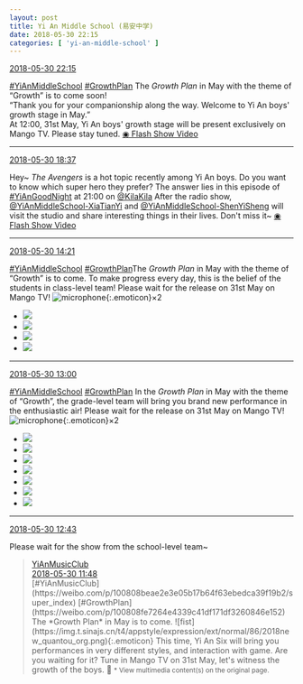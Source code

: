 ```yaml
---
layout: post
title: Yi An Middle School (易安中学)
date: 2018-05-30 22:15
categories: [ 'yi-an-middle-school' ]
---
```


<div class="weibo-info">
  <a href="https://weibo.com/6074218720/Gj5Gw0GBi">2018-05-30 22:15</a>
</div>

[#YiAnMiddleSchool](https://weibo.com/p/100808e5c67e0668537d4caddefd946dcff208/super_index) [#GrowthPlan](https://weibo.com/p/100808fe7264e4339c41df171df3260846e152) The *Growth Plan* in May with the theme of “Growth” is to come soon!  
“Thank you for your companionship along the way. Welcome to Yi An boys' growth stage in May.”  
At 12:00, 31st May, Yi An boys' growth stage will be present exclusively on Mango TV. Please stay tuned. [◉ Flash Show Video](https://www.miaopai.com/show/Laels3ijA58rGU~LDq0LiZ15y1q7IzoCzoNN0Q__.htm)

<!-- more -->

---

<div class="weibo-info">
  <a href="https://weibo.com/6074218720/Gj4fHfp3r">2018-05-30 18:37</a>
</div>

Hey~ *The Avengers* is a hot topic recently among Yi An boys. Do you want to know which super hero they prefer? The answer lies in this episode of [#YiAnGoodNight](https://weibo.com/p/10080892b104a59bff303ca883e7931b5b916e/super_index) at 21:00 on [@KilaKila](https://weibo.com/u/5990184179) After the radio show, [@YiAnMiddleSchool-XiaTianYi](https://weibo.com/6286030291) and [@YiAnMiddleSchool-ShenYiSheng](https://weibo.com/u/6507103706) will visit the studio and share interesting things in their lives. Don't miss it~ [◉ Flash Show Video](https://www.miaopai.com/show/bUDu8Gykmpkkwd0OJhWIy4dItHC2Zm4MO6L8LQ__.htm)

---

<div class="weibo-info">
  <a href="https://weibo.com/6074218720/Gj2zWkS0w">2018-05-30 14:21</a>
</div>

[#YiAnMiddleSchool](https://weibo.com/p/100808e5c67e0668537d4caddefd946dcff208/super_index) [#GrowthPlan](https://weibo.com/p/100808fe7264e4339c41df171df3260846e152)The *Growth Plan* in May with the theme of “Growth” is to come. To make progress every day, this is the belief of the students in class-level team! Please wait for the release on 31st May on Mango TV! ![microphone](https://img.t.sinajs.cn/t4/appstyle/expression/ext/normal/48/2018new_huatong_org.png){:.emoticon}×2

<ul class="weibo-pic-list-2">
  <li class="weibo-pic">
    <a href="http://wx1.sinaimg.cn/mw690/006D4NLGgy1frtcfl3tq7j31kg2gh7wk.jpg"><img src="http://wx1.sinaimg.cn/thumb150/006D4NLGgy1frtcfl3tq7j31kg2gh7wk.jpg"/></a>
  </li>
  <li class="weibo-pic">
    <a href="http://wx2.sinaimg.cn/mw690/006D4NLGgy1frtcfroiv4j31vo2tjkjo.jpg"><img src="http://wx2.sinaimg.cn/thumb150/006D4NLGgy1frtcfroiv4j31vo2tjkjo.jpg"/></a>
  </li>
  <li class="weibo-pic">
    <a href="http://wx2.sinaimg.cn/mw690/006D4NLGgy1frtcfob1boj329x3ewx6u.jpg"><img src="http://wx2.sinaimg.cn/thumb150/006D4NLGgy1frtcfob1boj329x3ewx6u.jpg"/></a>
  </li>
  <li class="weibo-pic">
    <a href="http://wx4.sinaimg.cn/mw690/006D4NLGgy1frtcfu6ksvj31z431sx6r.jpg"><img src="http://wx4.sinaimg.cn/thumb150/006D4NLGgy1frtcfu6ksvj31z431sx6r.jpg"/></a>
  </li>
</ul>

---

<div class="weibo-info">
  <a href="https://weibo.com/6074218720/Gj23a11tq">2018-05-30 13:00</a>
</div>

[#YiAnMiddleSchool](https://weibo.com/p/100808e5c67e0668537d4caddefd946dcff208/super_index) [#GrowthPlan](https://weibo.com/p/100808fe7264e4339c41df171df3260846e152) In the *Growth Plan* in May with the theme of “Growth”, the grade-level team will bring you brand new performance in the enthusiastic air! Please wait for the release on 31st May on Mango TV! ![microphone](https://img.t.sinajs.cn/t4/appstyle/expression/ext/normal/48/2018new_huatong_org.png){:.emoticon}×2

<ul class="weibo-pic-list-3">
  <li class="weibo-pic">
    <a href="http://wx4.sinaimg.cn/mw690/006D4NLGgy1frt9y8gaasj32e03qbu11.jpg"><img src="http://wx4.sinaimg.cn/thumb150/006D4NLGgy1frt9y8gaasj32e03qbu11.jpg"/></a>
  </li>
  <li class="weibo-pic">
    <a href="http://wx1.sinaimg.cn/mw690/006D4NLGgy1frt9yekynlj31ro2nkb2d.jpg"><img src="http://wx1.sinaimg.cn/thumb150/006D4NLGgy1frt9yekynlj31ro2nkb2d.jpg"/></a>
  </li>
  <li class="weibo-pic">
    <a href="http://wx4.sinaimg.cn/mw690/006D4NLGgy1frt9yi194sj31gv29p1kz.jpg"><img src="http://wx4.sinaimg.cn/thumb150/006D4NLGgy1frt9yi194sj31gv29p1kz.jpg"/></a>
  </li>
  <li class="weibo-pic">
    <a href="http://wx1.sinaimg.cn/mw690/006D4NLGgy1frta3gc9tzj31w52u8qv7.jpg"><img src="http://wx1.sinaimg.cn/thumb150/006D4NLGgy1frta3gc9tzj31w52u8qv7.jpg"/></a>
  </li>
  <li class="weibo-pic">
    <a href="http://wx2.sinaimg.cn/mw690/006D4NLGgy1frta3js1kyj31uf2rk4qs.jpg"><img src="http://wx2.sinaimg.cn/thumb150/006D4NLGgy1frta3js1kyj31uf2rk4qs.jpg"/></a>
  </li>
  <li class="weibo-pic">
    <a href="http://wx3.sinaimg.cn/mw690/006D4NLGgy1frta3o56z4j326c39hhdx.jpg"><img src="http://wx3.sinaimg.cn/thumb150/006D4NLGgy1frta3o56z4j326c39hhdx.jpg"/></a>
  </li>
  <li class="weibo-pic">
    <a href="http://wx2.sinaimg.cn/mw690/006D4NLGgy1frta3slanej321q32kb2d.jpg"><img src="http://wx2.sinaimg.cn/thumb150/006D4NLGgy1frta3slanej321q32kb2d.jpg"/></a>
  </li>
</ul>

---

<div class="weibo-info">
  <a href="https://weibo.com/6074218720/Gj1WaronQ">2018-05-30 12:43</a>
</div>

Please wait for the show from the school-level team~

> <div class="weibo-post-name">
>   <a href="https://weibo.com/u/6094546964">YiAnMusicClub</a>
> </div>
> <div class="weibo-info">
>   <a href="https://weibo.com/6094546964/Gj1A35DTc">2018-05-30 11:48</a>
> </div>
> [#YiAnMusicClub](https://weibo.com/p/100808beae2e3e05b17b64f63ebedca39f19b2/super_index) [#GrowthPlan](https://weibo.com/p/100808fe7264e4339c41df171df3260846e152) The *Growth Plan* in May is to come. ![fist](https://img.t.sinajs.cn/t4/appstyle/expression/ext/normal/86/2018new_quantou_org.png){:.emoticon} This time, Yi An Six will bring you performances in very different styles, and interaction with game. Are you waiting for it? Tune in Mango TV on 31st May, let's witness the growth of the boys. 👏  
> <small>* View multimedia content(s) on the original page.</small>
